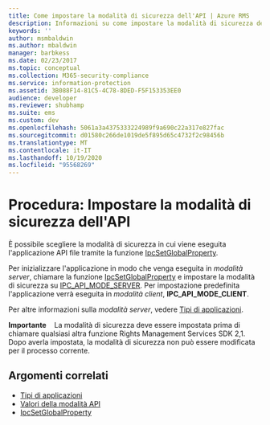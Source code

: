 ```yaml
---
title: Come impostare la modalità di sicurezza dell'API | Azure RMS
description: Informazioni su come impostare la modalità di sicurezza dell'API usando la funzione IpcSetGlobalProperty per scegliere la modalità di sicurezza in cui viene eseguita l'applicazione API file.
keywords: ''
author: msmbaldwin
ms.author: mbaldwin
manager: barbkess
ms.date: 02/23/2017
ms.topic: conceptual
ms.collection: M365-security-compliance
ms.service: information-protection
ms.assetid: 3B088F14-81C5-4C78-8DED-F5F153353EE0
audience: developer
ms.reviewer: shubhamp
ms.suite: ems
ms.custom: dev
ms.openlocfilehash: 5061a3a4375333224989f9a690c22a317e827fac
ms.sourcegitcommit: d01580c266de1019de5f895d65c4732f2c98456b
ms.translationtype: MT
ms.contentlocale: it-IT
ms.lasthandoff: 10/19/2020
ms.locfileid: "95568269"
---
```

# <a name="how-to-set-the-api-security-mode"></a>Procedura: Impostare la modalità di sicurezza dell'API

È possibile scegliere la modalità di sicurezza in cui viene eseguita l'applicazione API file tramite la funzione [IpcSetGlobalProperty](/previous-versions/windows/desktop/msipc/ipcsetglobalproperty).

Per inizializzare l'applicazione in modo che venga eseguita in *modalità server*, chiamare la funzione [IpcSetGlobalProperty](/previous-versions/windows/desktop/msipc/ipcsetglobalproperty) e impostare la modalità di sicurezza su [IPC\_API\_MODE\_SERVER](/previous-versions/windows/desktop/msipc/api-mode-values). Per impostazione predefinita l'applicazione verrà eseguita in *modalità client*, **IPC\_API\_MODE\_CLIENT**.

Per altre informazioni sulla *modalità server*, vedere [Tipi di applicazioni](application-types.md).

**Importante**    La modalità di sicurezza deve essere impostata prima di chiamare qualsiasi altra funzione Rights Management Services SDK 2,1. Dopo averla impostata, la modalità di sicurezza non può essere modificata per il processo corrente.

## <a name="related-topics"></a>Argomenti correlati

* [Tipi di applicazioni](application-types.md)
* [Valori della modalità API](/previous-versions/windows/desktop/msipc/api-mode-values)
* [IpcSetGlobalProperty](/previous-versions/windows/desktop/msipc/ipcsetglobalproperty)